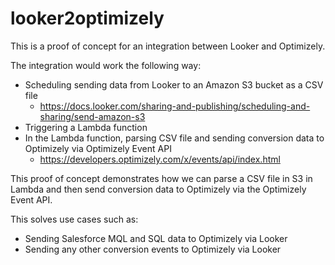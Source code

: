 # looker2optimizely
This is a proof of concept for an integration between Looker and Optimizely.

The integration would work the following way:
- Scheduling sending data from Looker to an Amazon S3 bucket as a CSV file
  - https://docs.looker.com/sharing-and-publishing/scheduling-and-sharing/send-amazon-s3
- Triggering a Lambda function
- In the Lambda function, parsing CSV file and sending conversion data to Optimizely via Optimizely Event API
  - https://developers.optimizely.com/x/events/api/index.html
  
This proof of concept demonstrates how we can parse a CSV file in S3 in Lambda and then send conversion data to Optimizely via the Optimizely Event API.

This solves use cases such as:
- Sending Salesforce MQL and SQL data to Optimizely via Looker
- Sending any other conversion events to Optimizely via Looker


